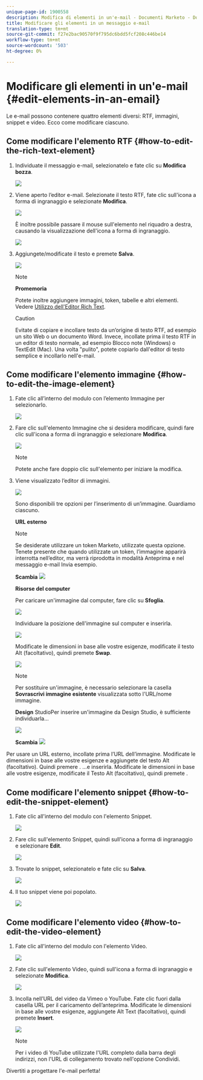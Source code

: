 ```yaml
---
unique-page-id: 1900558
description: Modifica di elementi in un'e-mail - Documenti Marketo - Documentazione prodotto
title: Modificare gli elementi in un messaggio e-mail
translation-type: tm+mt
source-git-commit: f27e2bac90570f9f795dc6bdd5fcf208c446be14
workflow-type: tm+mt
source-wordcount: '503'
ht-degree: 0%

---
```



# Modificare gli elementi in un&#39;e-mail {#edit-elements-in-an-email}

Le e-mail possono contenere quattro elementi diversi: RTF, immagini, snippet e video. Ecco come modificare ciascuno.

## Come modificare l&#39;elemento RTF {#how-to-edit-the-rich-text-element}

1. Individuate il messaggio e-mail, selezionatelo e fate clic su **Modifica bozza**.

   ![](assets/one-edited.png)

1. Viene aperto l’editor e-mail. Selezionate il testo RTF, fate clic sull&#39;icona a forma di ingranaggio e selezionate **Modifica**.

   ![](assets/two.png)

   È inoltre possibile passare il mouse sull&#39;elemento nel riquadro a destra, causando la visualizzazione dell&#39;icona a forma di ingranaggio.

   ![](assets/three.png)

1. Aggiungete/modificate il testo e premete **Salva**.

   ![](assets/four.png)

   >[!NOTE]
   >
   >**Promemoria**
   >
   >
   >Potete inoltre aggiungere immagini, token, tabelle e altri elementi. Vedere [Utilizzo dell&#39;Editor Rich Text](../../../../product-docs/email-marketing/general/understanding-the-email-editor/using-the-rich-text-editor.md).

   >[!CAUTION]
   >
   >Evitate di copiare e incollare testo da un’origine di testo RTF, ad esempio un sito Web o un documento Word. Invece, incollate prima il testo RTF in un editor di testo normale, ad esempio Blocco note (Windows) o TextEdit (Mac). Una volta &quot;pulito&quot;, potete copiarlo dall&#39;editor di testo semplice e incollarlo nell&#39;e-mail.

## Come modificare l&#39;elemento immagine {#how-to-edit-the-image-element}

1. Fate clic all’interno del modulo con l’elemento Immagine per selezionarlo.

   ![](assets/five.png)

1. Fare clic sull&#39;elemento Immagine che si desidera modificare, quindi fare clic sull&#39;icona a forma di ingranaggio e selezionare **Modifica**.

   ![](assets/six.png)

   >[!NOTE]
   >
   >Potete anche fare doppio clic sull&#39;elemento per iniziare la modifica.

1. Viene visualizzato l’editor di immagini.

   ![](assets/seven.png)

   Sono disponibili tre opzioni per l’inserimento di un’immagine. Guardiamo ciascuno.

   **URL esterno**

   >[!NOTE]
   >
   >Se desiderate utilizzare un token Marketo, utilizzate questa opzione. Tenete presente che quando utilizzate un token, l’immagine apparirà interrotta nell’editor, ma verrà riprodotta in modalità Anteprima e nel messaggio e-mail Invia esempio.

   **Scambia** ![](assets/eight.png)

   **Risorse del computer**

   Per caricare un&#39;immagine dal computer, fare clic su **Sfoglia**.

   ![](assets/nine.png)

   Individuare la posizione dell&#39;immagine sul computer e inserirla.

   ![](assets/ten.png)

   Modificate le dimensioni in base alle vostre esigenze, modificate il testo Alt (facoltativo), quindi premete **Swap**.

   ![](assets/eleven.png)

   >[!NOTE]
   >
   >Per sostituire un&#39;immagine, è necessario selezionare la casella **Sovrascrivi immagine esistente** visualizzata sotto l&#39;URL/nome immagine.

   **Design** StudioPer inserire un&#39;immagine da Design Studio, è sufficiente individuarla...

   ![](assets/twelve.png)

   **Scambia**
   ![](assets/thirteen.png)

Per usare un URL esterno, incollate prima l’URL dell’immagine. Modificate le dimensioni in base alle vostre esigenze e aggiungete del testo Alt (facoltativo). Quindi premere .               ...e inserirla. Modificate le dimensioni in base alle vostre esigenze, modificate il Testo Alt (facoltativo), quindi premete .

## Come modificare l&#39;elemento snippet {#how-to-edit-the-snippet-element}

1. Fate clic all&#39;interno del modulo con l&#39;elemento Snippet.

   ![](assets/fourteen.png)

1. Fare clic sull&#39;elemento Snippet, quindi sull&#39;icona a forma di ingranaggio e selezionare **Edit**.

   ![](assets/fifteen.png)

1. Trovate lo snippet, selezionatelo e fate clic su **Salva**.

   ![](assets/sixteen.png)

1. Il tuo snippet viene poi popolato.

   ![](assets/eighteen.png)

## Come modificare l&#39;elemento video {#how-to-edit-the-video-element}

1. Fate clic all&#39;interno del modulo con l&#39;elemento Video.

   ![](assets/nineteen.png)

1. Fate clic sull&#39;elemento Video, quindi sull&#39;icona a forma di ingranaggio e selezionate **Modifica**.

   ![](assets/twenty.png)

1. Incolla nell’URL del video da Vimeo o YouTube. Fate clic fuori dalla casella URL per il caricamento dell’anteprima. Modificate le dimensioni in base alle vostre esigenze, aggiungete Alt Text (facoltativo), quindi premete **Insert**.

   ![](assets/twentyone.png)

   >[!NOTE]
   >
   >Per i video di YouTube utilizzate l&#39;URL completo dalla barra degli indirizzi, non l&#39;URL di collegamento trovato nell&#39;opzione Condividi.

Divertiti a progettare l&#39;e-mail perfetta!
